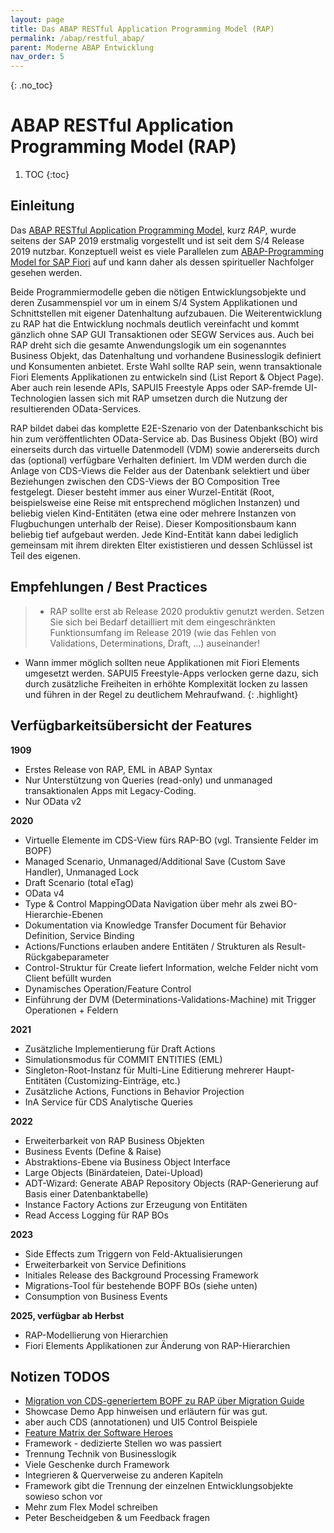 ```yaml
---
layout: page
title: Das ABAP RESTful Application Programming Model (RAP)
permalink: /abap/restful_abap/
parent: Moderne ABAP Entwicklung
nav_order: 5
---
```


{: .no_toc}
# ABAP RESTful Application Programming Model (RAP)

1. TOC
{:toc}


## Einleitung
Das [ABAP RESTful Application Programming Model](https://help.sap.com/docs/ABAP_PLATFORM_NEW/fc4c71aa50014fd1b43721701471913d/289477a81eec4d4e84c0302fb6835035.html?locale=en-US), kurz _RAP_, wurde seitens der SAP 2019 erstmalig vorgestellt und ist seit dem S/4 Release 2019 nutzbar. Konzeptuell weist es viele Parallelen zum [ABAP-Programming Model for SAP Fiori](https://help.sap.com/docs/ABAP_PLATFORM/cc0c305d2fab47bd808adcad3ca7ee9d/3b77569ca8ee4226bdab4fcebd6f6ea6.html?mt=de-DE) auf und kann daher als dessen spiritueller Nachfolger gesehen werden.  

Beide Programmiermodelle geben die nötigen Entwicklungsobjekte und deren Zusammenspiel vor um in einem S/4 System Applikationen und Schnittstellen mit eigener Datenhaltung aufzubauen. Die Weiterentwicklung zu RAP hat die Entwicklung nochmals deutlich vereinfacht und kommt gänzlich ohne SAP GUI Transaktionen oder SEGW Services aus. Auch bei RAP dreht sich die gesamte Anwendungslogik um ein sogenanntes Business Objekt, das Datenhaltung und vorhandene Businesslogik definiert und Konsumenten anbietet. Erste Wahl sollte RAP sein, wenn transaktionale Fiori Elements Applikationen zu entwickeln sind (List Report & Object Page). Aber auch rein lesende APIs, SAPUI5 Freestyle Apps oder SAP-fremde UI-Technologien lassen sich mit RAP umsetzen durch die Nutzung der resultierenden OData-Services.

RAP bildet dabei das komplette E2E-Szenario von der Datenbankschicht bis hin zum veröffentlichten OData-Service ab. Das Business Objekt (BO) wird einerseits durch das virtuelle Datenmodell (VDM) sowie andererseits durch das (optional) verfügbare Verhalten definiert. Im VDM werden durch die Anlage von CDS-Views die Felder aus der Datenbank selektiert und über Beziehungen zwischen den CDS-Views der BO Composition Tree festgelegt. Dieser besteht immer aus einer Wurzel-Entität (Root, beispielsweise eine Reise mit entsprechend möglichen Instanzen) und beliebig vielen Kind-Entitäten (etwa eine oder mehrere Instanzen von Flugbuchungen unterhalb der Reise). Dieser Kompositionsbaum kann beliebig tief aufgebaut werden. Jede Kind-Entität kann dabei lediglich gemeinsam mit ihrem direkten Elter exististieren und dessen Schlüssel ist Teil des eigenen.  

## Empfehlungen / Best Practices 
>* RAP sollte erst ab Release 2020 produktiv genutzt werden. Setzen Sie sich bei Bedarf detailliert mit dem eingeschränkten Funktionsumfang im Release 2019 (wie das Fehlen von Validations, Determinations, Draft, ...) auseinander! 
* Wann immer möglich sollten neue Applikationen mit Fiori Elements umgesetzt werden. SAPUI5 Freestyle-Apps verlocken gerne dazu, sich durch zusätzliche Freiheiten in erhöhte Komplexität locken zu lassen und führen in der Regel zu deutlichem Mehraufwand.
{: .highlight}


## Verfügbarkeitsübersicht der Features

**1909**
+ Erstes Release von RAP, EML in ABAP Syntax
+ Nur Unterstützung von Queries (read-only) und unmanaged transaktionalen Apps mit Legacy-Coding.
+ Nur OData v2

**2020**
+ Virtuelle Elemente im CDS-View fürs RAP-BO (vgl. Transiente Felder im BOPF)
+ Managed Scenario, Unmanaged/Additional Save (Custom Save Handler), Unmanaged Lock
+ Draft Scenario (total eTag)
+ OData v4
+ Type & Control MappingOData Navigation über mehr als zwei BO-Hierarchie-Ebenen
+ Dokumentation via Knowledge Transfer Document für Behavior Definition, Service Binding
+ Actions/Functions erlauben andere Entitäten / Strukturen als Result-Rückgabeparameter
+ Control-Struktur für Create liefert Information, welche Felder nicht vom Client befüllt wurden
+ Dynamisches Operation/Feature Control
+ Einführung der DVM (Determinations-Validations-Machine) mit Trigger Operationen + Feldern

**2021**
+ Zusätzliche Implementierung für Draft Actions
+ Simulationsmodus für COMMIT ENTITIES (EML)
+ Singleton-Root-Instanz für Multi-Line Editierung mehrerer Haupt-Entitäten (Customizing-Einträge, etc.)
+ Zusätzliche Actions, Functions in Behavior Projection
+ InA Service für CDS Analytische Queries

**2022**
+ Erweiterbarkeit von RAP Business Objekten
+ Business Events (Define & Raise)
+ Abstraktions-Ebene via Business Object Interface
+ Large Objects (Binärdateien, Datei-Upload)
+ ADT-Wizard: Generate ABAP Repository Objects (RAP-Generierung auf Basis einer Datenbanktabelle)
+ Instance Factory Actions zur Erzeugung von Entitäten
+ Read Access Logging für RAP BOs

**2023**
+ Side Effects zum Triggern von Feld-Aktualisierungen
+ Erweiterbarkeit von Service Definitions
+ Initiales Release des Background Processing Framework
+ Migrations-Tool für bestehende BOPF BOs (siehe unten)
+ Consumption von Business Events

**2025, verfügbar ab Herbst**
+ RAP-Modellierung von Hierarchien
+ Fiori Elements Applikationen zur Änderung von RAP-Hierarchien
  

## Notizen TODOS
+ [Migration von CDS-generiertem BOPF zu RAP über Migration Guide](https://help.sap.com/docs/SAP_S4HANA_ON-PREMISE/0a54d0c8a2be4136a8b5d41a367dd537/2e48e205756c4dafb02ef0e2ff14b1bc.html?locale=en-US)
+ Showcase Demo App hinweisen und erläutern für was gut.
+ aber auch CDS (annotationen) und UI5 Control Beispiele
+ [Feature Matrix der Software Heroes](https://software-heroes.com/en/abap-feature-matrix)
+ Framework - dedizierte Stellen wo was passiert  
+ Trennung Technik von Businesslogik  
+ Viele Geschenke durch Framework 
+ Integrieren & Querverweise zu anderen Kapiteln
+ Framework gibt die Trennung der einzelnen Entwicklungsobjekte sowieso schon vor
+ Mehr zum Flex Model schreiben
+ Peter Bescheidgeben & um Feedback fragen